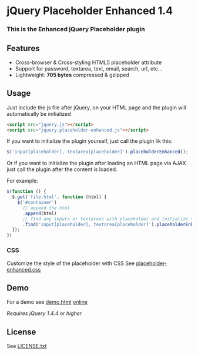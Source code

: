 # jQuery Placeholder Enhanced 1.4

### This is the Enhanced jQuery Placeholder plugin

## Features

- Cross-browser & Cross-styling HTML5 placeholder attribute
- Support for password, textarea, text, email, search, url, etc...
- Lightweight: **705 bytes** compressed & gzipped

## Usage

Just include the js file after jQuery, on your HTML page and the plugin will automatically be initialized

```html
<script src="jquery.js"></script>
<script src="jquery.placeholder-enhanced.js"></script>
```

If you want to initialize the plugin yourself, just call the plugin lik this:

```javascript
$('input[placeholder], textarea[placeholder]').placeholderEnhanced();
```

Or if you want to initialize the plugin after loading an HTML page via AJAX just call the plugin after the content is loaded.

For example:
```javascript
$(function () {
  $.get('file.html', function (html) {
    $('#container')
      // append the html
      .append(html)
      // find any inputs or textareas with placeholder and initialize the plugin
      .find('input[placeholder], textarea[placeholder]').placeholderEnhanced();
  });
})
```

### CSS
Customize the style of the placeholder with CSS
See [placeholder-enhanced.css](https://github.com/dciccale/placeholder-enhanced/blob/master/css/placeholder-enhanced.css)

## Demo
For a demo see [demo.html](https://github.com/dciccale/placeholder-enhanced/blob/master/demo.html) [online](http://dciccale.github.com/placeholder-enhanced/)

*Requires jQuery 1.4.4 or higher*

## License
See [LICENSE.txt](https://raw.github.com/dciccale/placeholder-enhanced/master/LICENSE.txt)


